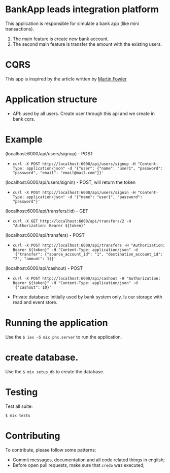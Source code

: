 # BankApp leads integration platform

This application is responsible for simulate a bank app (like mini transactions).

1. The main feature is create new bank account.
2. The second main feature is transfer the amount with the existing users.

# CQRS

This app is inspired by the article written by [Martin Fowler](https://martinfowler.com/bliki/CQRS.html)

# Application structure

  - API: used by all users. Create user through this api and we create in bank cqrs.

 # Example

 (localhost:6000/api/users/signup) - POST
  - `curl -X POST http://localhost:6000/api/users/signup -H "Content-Type: application/json" -d '{"user": {"name": "user1", "password": "password", "email": "email@mail.com"}}'`

 (localhost:6000/api/users/signin) - POST, will return the token
 - `curl -X POST http://localhost:6000/api/users/signin -H "Content-Type: application/json" -d '{"name": "user1", "password": "password"}'`

 (localhost:6000/api/transfers/:id) - GET
  - `curl -X GET http://localhost:6000/api/transfers/2 -H "Authorization: Bearer ${token}"`

 (localhost:6000/api/transfers) - POST
  - `curl -X POST http://localhost:6000/api/transfers -H "Authorization: Bearer ${token}" -H "Content-Type: application/json" -d '{"transfer": {"source_account_id": "1", "destination_account_id": "2", "amount": 1}}'`

 (localhost:6000/api/cashout) - POST
  - `curl -X POST http://localhost:6000/api/cashout -H "Authorization: Bearer ${token}" -H "Content-Type: application/json" -d '{"cashout": 10}'`

 - Private database: initially used by bank system only. Is our storage with read and event store.

 # Running the application

 Use the `$ iex -S mix phx.server` to run the application.

 # create database.

 Use the `$ mix setup_db` to create the database.

 # Testing

 Test all suite:

 `$ mix tests`

 # Contributing

 To contribute, please follow some patterns:
  - Commit messages, documentation and all code related things in english;
  - Before open pull requests, make sure that `credo` was executed;
